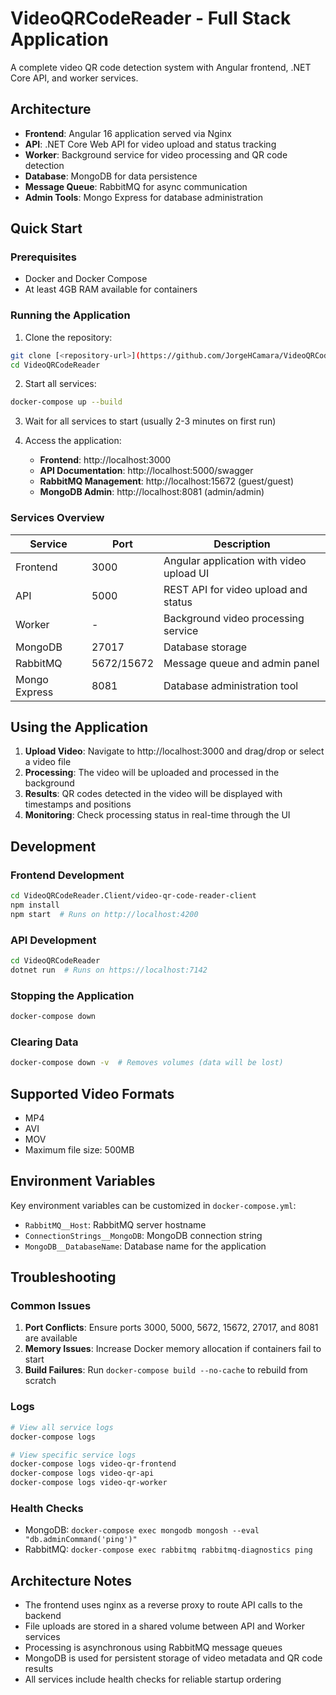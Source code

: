 # VideoQRCodeReader - Full Stack Application

A complete video QR code detection system with Angular frontend, .NET Core API, and worker services.

## Architecture

- **Frontend**: Angular 16 application served via Nginx
- **API**: .NET Core Web API for video upload and status tracking
- **Worker**: Background service for video processing and QR code detection
- **Database**: MongoDB for data persistence
- **Message Queue**: RabbitMQ for async communication
- **Admin Tools**: Mongo Express for database administration

## Quick Start

### Prerequisites

- Docker and Docker Compose
- At least 4GB RAM available for containers

### Running the Application

1. Clone the repository:

```bash
git clone [<repository-url>](https://github.com/JorgeHCamara/VideoQRCodeReader)
cd VideoQRCodeReader
```

2. Start all services:

```bash
docker-compose up --build
```

3. Wait for all services to start (usually 2-3 minutes on first run)

4. Access the application:
   - **Frontend**: http://localhost:3000
   - **API Documentation**: http://localhost:5000/swagger
   - **RabbitMQ Management**: http://localhost:15672 (guest/guest)
   - **MongoDB Admin**: http://localhost:8081 (admin/admin)

### Services Overview

| Service       | Port       | Description                              |
| ------------- | ---------- | ---------------------------------------- |
| Frontend      | 3000       | Angular application with video upload UI |
| API           | 5000       | REST API for video upload and status     |
| Worker        | -          | Background video processing service      |
| MongoDB       | 27017      | Database storage                         |
| RabbitMQ      | 5672/15672 | Message queue and admin panel            |
| Mongo Express | 8081       | Database administration tool             |

## Using the Application

1. **Upload Video**: Navigate to http://localhost:3000 and drag/drop or select a video file
2. **Processing**: The video will be uploaded and processed in the background
3. **Results**: QR codes detected in the video will be displayed with timestamps and positions
4. **Monitoring**: Check processing status in real-time through the UI

## Development

### Frontend Development

```bash
cd VideoQRCodeReader.Client/video-qr-code-reader-client
npm install
npm start  # Runs on http://localhost:4200
```

### API Development

```bash
cd VideoQRCodeReader
dotnet run  # Runs on https://localhost:7142
```

### Stopping the Application

```bash
docker-compose down
```

### Clearing Data

```bash
docker-compose down -v  # Removes volumes (data will be lost)
```

## Supported Video Formats

- MP4
- AVI
- MOV
- Maximum file size: 500MB

## Environment Variables

Key environment variables can be customized in `docker-compose.yml`:

- `RabbitMQ__Host`: RabbitMQ server hostname
- `ConnectionStrings__MongoDB`: MongoDB connection string
- `MongoDB__DatabaseName`: Database name for the application

## Troubleshooting

### Common Issues

1. **Port Conflicts**: Ensure ports 3000, 5000, 5672, 15672, 27017, and 8081 are available
2. **Memory Issues**: Increase Docker memory allocation if containers fail to start
3. **Build Failures**: Run `docker-compose build --no-cache` to rebuild from scratch

### Logs

```bash
# View all service logs
docker-compose logs

# View specific service logs
docker-compose logs video-qr-frontend
docker-compose logs video-qr-api
docker-compose logs video-qr-worker
```

### Health Checks

- MongoDB: `docker-compose exec mongodb mongosh --eval "db.adminCommand('ping')"`
- RabbitMQ: `docker-compose exec rabbitmq rabbitmq-diagnostics ping`

## Architecture Notes

- The frontend uses nginx as a reverse proxy to route API calls to the backend
- File uploads are stored in a shared volume between API and Worker services
- Processing is asynchronous using RabbitMQ message queues
- MongoDB is used for persistent storage of video metadata and QR code results
- All services include health checks for reliable startup ordering
